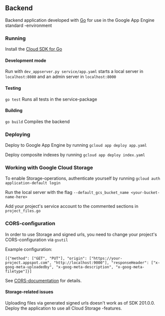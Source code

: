 ## Backend
Backend application developed with [Go](https://golang.org) for use in the Google App Engine standard -environment

### Running

Install the [Cloud SDK for Go](https://cloud.google.com/appengine/docs/standard/go/download)

#### Development mode

Run with `dev_appserver.py service/app.yaml` starts a local server in `localhost:8080` and an admin server in `localhost:8000`

#### Testing
`go test` Runs all tests in the service-package

#### Building
`go build` Compiles the backend

### Deploying
Deploy to Google App Engine by running `gcloud app deploy app.yaml`

Deploy composite indexes by running `gcloud app deploy index.yaml`

### Working with Google Cloud Storage
To enable Storage-operations, authenticate yourself by running `gcloud auth application-default login`

Run the local server with the flag `--default_gcs_bucket_name <your-bucket-name-here>`

Add your project's service account to the commented sections in `project_files.go`

### CORS-configuration
In order to use Storage and signed urls, you need to change your project's CORS-configuration via `gsutil`

Example configuration:

`[{"method": ["GET", "PUT"], "origin": ["https://your-project.appspot.com", "http://localhost:9000"], "responseHeader": ["x-goog-meta-uploadedby", "x-goog-meta-description", "x-goog-meta-filetype"]}]`

See [CORS-documentation](https://cloud.google.com/storage/docs/gsutil/commands/cors) for details.

#### Storage-related issues
Uploading files via generated signed urls doesn't work as of SDK 201.0.0.
Deploy the application to use all Cloud Storage -features.